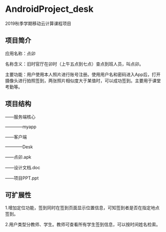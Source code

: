# AndroidProject_desk

2019秋季学期移动云计算课程项目

## 项目简介

应用名称：点卯

名称含义：旧时官厅在卯时（上午五点到七点）查点到班人员，叫点卯。

主要功能：用户使用本人照片进行账号注册。使用用户名和密码进入App后，打开摄像头进行拍照签到，两张照片相似度大于某值时，可以成功签到。主要用于课堂考勤等。

## 项目结构

——服务端核心

————myapp

——客户端

————Desk

——点卯.apk

——设计文档.doc

——项目PPT.ppt

## 可扩展性

1.增加定位功能，签到同时在签到页面显示位置信息，可知签到者是否在指定地点签到。

2.用户类型分教师、学生。教师可查看所有学生签到信息，可以按时间姓名检索。


